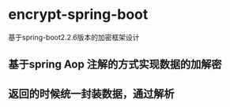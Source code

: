 # encrypt-spring-boot
基于spring-boot2.2.6版本的加密框架设计

## 基于spring Aop 注解的方式实现数据的加解密
## 返回的时候统一封装数据，通过解析
